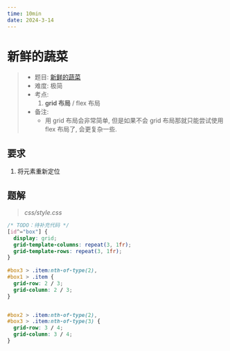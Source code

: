 ```yaml
---
time: 10min
date: 2024-3-14
---
```


# 新鲜的蔬菜

> - 题目: [新鲜的蔬菜](https://www.lanqiao.cn/problems/2439/learning/?subject_code=4&group_code=1&match_num=13&match_flow=2&origin=cup)
> - 难度: 极简
> - 考点: 
>   1. **grid 布局** / flex 布局
> - 备注:
>   - 用 grid 布局会非常简单, 但是如果不会 grid 布局那就只能尝试使用 flex 布局了, 会更复杂一些. 

## 要求

1. 将元素重新定位

## 题解

> *css/style.css*

```css
/* TODO：待补充代码 */
[id^="box"] {
  display: grid;
  grid-template-columns: repeat(3, 1fr);
  grid-template-rows: repeat(3, 1fr);
}
 
#box3 > .item:nth-of-type(2),
#box1 > .item {
  grid-row: 2 / 3;
  grid-column: 2 / 3;
}


#box2 > .item:nth-of-type(2),
#box3 > .item:nth-of-type(3) {
  grid-row: 3 / 4;
  grid-column: 3 / 4;
}
```
